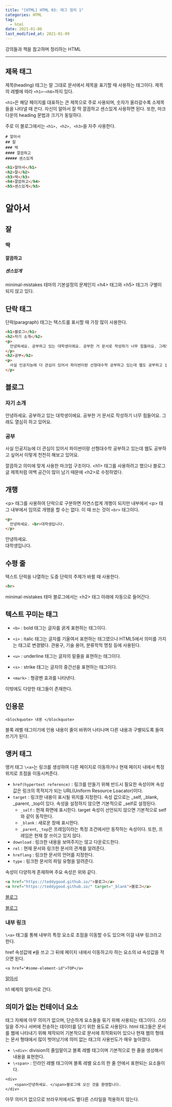 ```yaml
---  
title: "[HTML] HTML 03: 태그 정리 1"  
categories: HTML  
tag:
  - html
date: 2021-01-06
last_modified_at: 2021-01-09
--- 
```


강의들과 책을 참고하며 정리하는 HTML

---

## 제목 태그

제목(heading) 태그는 말 그대로 문서에서 제목을 표기할 때 사용하는 태그이다. 제목의 레벨에 따라 `<h1>~<h6>`까지 있다.

`<h1>`은 해당 페이지를 대표하는 큰 제목으로 주로 사용되며, 숫자가 올라갈수록 소제목들을 나타낼 때 쓴다. 자신이 알아서 잘 딱 깔끔하고 센스있게 사용하면 된다. 또한, 마크다운의 heading 문법과 크기가 동일하다. 

주로 이 블로그에서는 `<h1>, <h2>, <h3>`을 자주 사용한다. 

```
# 알아서
## 잘
### 딱
#### 깔끔하고
##### 센스있게
```

```html
<h1>알아서</h1>
<h2>잘</h2>
<h3>딱</h3>
<h4>깔끔하고</h4>
<h5>센스있게</h5>
```

<h1 id="self">알아서</h1>
<h2>잘</h2>
<h3>딱</h3>
<h4>깔끔하고</h4>
<h5>센스있게</h5>

minimal-mistakes 테마의 기본설정의 문제인지 \<h4> 태그와 \<h5> 태그가 구별이 되지 않고 있다.

## 단락 태그

단락(paragraph) 태그는 텍스트를 표시할 때 가장 많이 사용한다. 

```html
<h1>블로그</h1>
<h2>자기 소개</h2>
<p>
  안녕하세요. 공부하고 있는 대학생이에요. 공부한 거 문서로 작성하기 너무 힘들어요. 그래도 열심히 하고 있어요.
</p>
<h2>공부</h2>
<p>
  사실 인공지능에 더 관심이 있어서 파이썬이랑 선형대수학 공부하고 있는데 웹도 공부하고 싶어서 이렇게 천천히 해보고 있어요.
</p>
```

<h2>블로그</h2>
<h3>자기 소개</h3>
<p>
  안녕하세요. 공부하고 있는 대학생이에요. 공부한 거 문서로 작성하기 너무 힘들어요. 그래도 열심히 하고 있어요.
</p>
<h3>공부</h3>
<p>
  사실 인공지능에 더 관심이 있어서 파이썬이랑 선형대수학 공부하고 있는데 웹도 공부하고 싶어서 이렇게 천천히 해보고 있어요.
</p>

깔끔하고 의미에 맞게 사용한 마크업 구조이다. \<h1> 태그를 사용하려고 했으나 블로그 글 제목처럼 여백 공간이 많이 남기 때문에 \<h2>로 수정하였다.

## 개행

\<p> 태그를 사용하여 단락으로 구분하면 자연스럽게 개행이 되지만 내부에서 \<p> 태그 내부에서 임의로 개행을 할 수는 없다. 이 때 쓰는 것이 `<br>` 태그이다.

```html
<p>
  안녕하세요. <br>대학생입니다.
</p>
```

<p>
  안녕하세요. <br>대학생입니다.
</p>

## 수평 줄

텍스트 단락을 나열하는 도중 단락의 주제가 바뀔 때 사용한다. 

```html
<hr>
```

minimal-mistakes 테마 블로그에서는 \<h2> 태그 아래에 자동으로 들어간다. 

## 텍스트 꾸미는 태그

- `<b>` : bold 태그는 글자를 굵게 표현하는 태그이다.

- `<i>` : italic 태그는 글자를 기울여서 표현하는 태그였으나 HTML5에서 의미를 가지는 태그로 변경됐다. 관용구, 기술 용어, 분류학적 명칭 등에 사용된다.

- `<u>` : underline 태그는 글자의 밑줄을 표현하는 태그이다.
  
- `<s>` : strike 태그는 글자의 중간선을 표현하는 태그이다. 

- `<mark>` : 형광펜 효과를 나타낸다.

이밖에도 다양한 태그들이 존재한다.

## 인용문

```
<blockquote> 내용 </blockquote>
```

블록 레벨 태그이기에 인용 내용이 줄이 바뀌어 나타나며 다른 내용과 구별되도록 들여쓰기가 된다.

## 앵커 태그

앵커 태그 `\<a>`는 링크를 생성하여 다른 페이지로 이동하거나 현재 페이지 내에서 특정 위치로 초점을 이동시켜준다.

- `href(hypertext reference)` : 링크를 만들기 위해 반드시 필요한 속성이며 속성값은 링크의 목적지가 되는 URL(Uniform Resource Loacator)이다.
- `target` : 링크한 내용이 표시될 위치를 지정한다. 속성 값으로는 _self, _blank, _parent, _top이 있다. 속성을 설정하지 않으면 기본적으로 _self로 설정된다.
  - `_self` : 현재 화면에 표시한다. target 속성이 선언되지 않으면 기본적으로 self와 같이 동작한다.
  - `_blank` : 새로운 창에 표시한다.
  - `_parent`, `_top`은 프레임이라는 특정 조건에서만 동작하는 속성이다. 또한, 프레임은 현재 잘 쓰이고 있지 않다.
- `download` : 링크한 내용을 보여주지는 않고 다운로드한다.
- `rel` : 현재 문서와 링크한 문서의 관계를 알려준다.
- `hreflang` : 링크한 문서의 언어를 지정한다.
- `type` : 링크한 문서의 파일 유형을 알려준다.

속성이 다양하게 존재하며 주요 속성은 위와 같다.

```html
<a href="https://teddygood.github.io/">블로그</a>
<a href="https://teddygood.github.io/" target="_blank">블로그</a>
```

<a href="https://teddygood.github.io/">블로그</a>

<a href="https://teddygood.github.io/" target="_blank">블로그</a>

### 내부 링크

`\<a>` 태그를 통해 내부의 특정 요소로 초점을 이동할 수도 있으며 이걸 내부 링크라고 한다. 

href 속성값에 `#`을 쓰고 그 뒤에 페이지 내에서 이동하고자 하는 요소의 id 속성값을 적으면 된다. 

```
<a href="#some-element-id">TOP</a>
```

<a href="#self">알아서</a>

h1 예제의 알아서로 간다.

## 의미가 없는 컨테이너 요소

태그 자체에 아무 의미가 없으며, 단순하게 요소들을 묶기 위해 사용되는 태그이다. 스타일을 주거나 서버에 전송하는 데이터를 담기 위한 용도로 사용된다. html 태그들은 문서를 웹에 나타내기 위해 제작되어 기본적으로 문서에 최적화되어 있으나 현재 웹의 형태는 문서 형태에서 많이 벗어났기에 의미 없는 태그의 사용빈도가 매우 높아졌다. 

- `\<div>`: division의 줄임말이고 블록 레벨 태그이며 기본적으로 한 줄을 생성해서 내용을 표현한다.
- `\<span>` : 인라인 레벨 태그이며 블록 레벨 요소의 한 줄 안에서 표현되는 요소들이다.

```
<div>
    <span>안녕하세요. </span>블로그에 오신 것을 환영합니다. 
</div>
```

아무 의미가 없으므로 브라우저에서도 별다른 스타일을 적용하지 않는다. 

